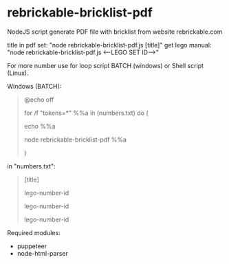 # rebrickable-bricklist-pdf

NodeJS script generate PDF file with bricklist from website rebrickable.com



title in pdf set: "node rebrickable-bricklist-pdf.js [title]"
get lego manual: "node rebrickable-bricklist-pdf.js <--LEGO SET ID-->"

For more number use for loop script BATCH (windows) or Shell script (Linux).

Windows (BATCH):
> @echo off
>
> for /f "tokens=*" %%a in (numbers.txt) do (
>
>   echo %%a
>
>   node rebrickable-bricklist-pdf %%a
>
> )

in "numbers.txt":
> [title]
>
> lego-number-id
>
> lego-number-id
>
> lego-number-id


Required modules:
- puppeteer
- node-html-parser